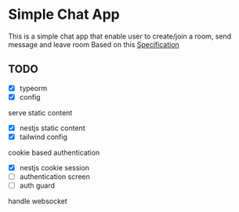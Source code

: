 # Simple Chat App
This is a simple chat app that enable user to create/join a room, send message and leave room
Based on this [Specification](https://github.com/cekingx/free-time-project-spec/blob/main/3-chat.md)

## TODO
- [x] typeorm
- [x] config

serve static content
- [x] nestjs static content
- [x] tailwind config

cookie based authentication
- [x] nestjs cookie session
- [ ] authentication screen
- [ ] auth guard

handle websocket